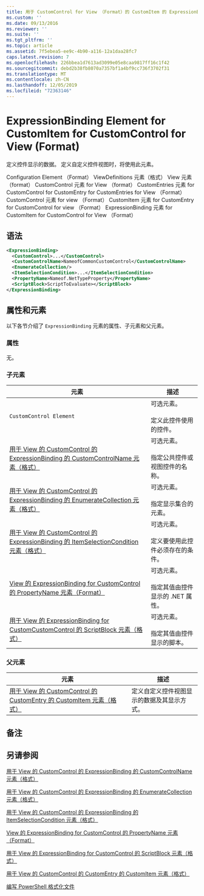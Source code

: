 ```yaml
---
title: 用于 CustomControl for View （Format）的 CustomItem 的 ExpressionBinding 元素 |Microsoft Docs
ms.custom: ''
ms.date: 09/13/2016
ms.reviewer: ''
ms.suite: ''
ms.tgt_pltfrm: ''
ms.topic: article
ms.assetid: 7f5ebea5-ee9c-4b90-a116-12a1daa28fc7
caps.latest.revision: 7
ms.openlocfilehash: 226bbea1d7613ad3099e05e8caa9817ff16c1f42
ms.sourcegitcommit: debd2b38fb8070a7357bf1a4bf9cc736f3702f31
ms.translationtype: MT
ms.contentlocale: zh-CN
ms.lasthandoff: 12/05/2019
ms.locfileid: "72363146"
---
```

# <a name="expressionbinding-element-for-customitem-for-customcontrol-for-view-format"></a>ExpressionBinding Element for CustomItem for CustomControl for View (Format)

定义控件显示的数据。 定义自定义控件视图时，将使用此元素。

Configuration Element （Format） ViewDefinitions 元素（格式） View 元素（format） CustomControl 元素 for View （format） CustomEntries 元素 for CustomControl for CustomEntry for CustomEntries for View （Format） CustomControl 元素 for view （Format） CustomItem 元素 for CustomEntry for CustomControl for view （Format） ExpressionBinding 元素 for CustomItem for CustomControl for View （Format）

## <a name="syntax"></a>语法

```xml
<ExpressionBinding>
  <CustomControl>...</CustomControl>
  <CustomControlName>NameofCommonCustomControl</CustomControlName>
  <EnumerateCollection/>
  <ItemSelectionCondition>...</ItemSelectionCondition>
  <PropertyName>Nameof.NetTypeProperty</PropertyName>
  <ScriptBlock>ScriptToEvaluate></ScriptBlock>
</ExpressionBinding>
```

## <a name="attributes-and-elements"></a>属性和元素

以下各节介绍了 `ExpressionBinding` 元素的属性、子元素和父元素。

### <a name="attributes"></a>属性

无。

### <a name="child-elements"></a>子元素

|元素|描述|
|-------------|-----------------|
|`CustomControl Element`|可选元素。<br /><br /> 定义此控件使用的控件。|
|[用于 View 的 CustomControl 的 ExpressionBinding 的 CustomControlName 元素（格式）](./customcontrolname-element-for-expressionbinding-for-customcontrol-for-view-format.md)|可选元素。<br /><br /> 指定公共控件或视图控件的名称。|
|[用于 View 的 CustomControl 的 ExpressionBinding 的 EnumerateCollection 元素（格式）](./enumeratecollection-element-for-expressionbinding-for-customcontrol-for-view-format.md)|可选元素。<br /><br /> 指定显示集合的元素。|
|[用于 View 的 CustomControl 的 ExpressionBinding 的 ItemSelectionCondition 元素（格式）](./itemselectioncondition-element-for-expressionbinding-for-customcontrol-format.md)|可选元素。<br /><br /> 定义要使用此控件必须存在的条件。|
|[View 的 ExpressionBinding for CustomControl 的 PropertyName 元素（Format）](./propertyname-element-for-expressionbinding-for-customcontrol-for-view-format.md)|可选元素。<br /><br /> 指定其值由控件显示的 .NET 属性。|
|[用于 View 的 ExpressionBinding for CustomCustomControl 的 ScriptBlock 元素（格式）](./scriptblock-element-for-expressionbinding-for-customcontrol-for-view-format.md)|可选元素。<br /><br /> 指定其值由控件显示的脚本。|

### <a name="parent-elements"></a>父元素

|元素|描述|
|-------------|-----------------|
|[用于 View 的 CustomControl 的 CustomEntry 的 CustomItem 元素（格式）](./customitem-element-for-customentry-for-customcontrol-for-view-format.md)|定义自定义控件视图显示的数据及其显示方式。|

## <a name="remarks"></a>备注

## <a name="see-also"></a>另请参阅

[用于 View 的 CustomControl 的 ExpressionBinding 的 CustomControlName 元素（格式）](./customcontrolname-element-for-expressionbinding-for-customcontrol-for-view-format.md)

[用于 View 的 CustomControl 的 ExpressionBinding 的 EnumerateCollection 元素（格式）](./enumeratecollection-element-for-expressionbinding-for-customcontrol-for-view-format.md)

[用于 View 的 CustomControl 的 ExpressionBinding 的 ItemSelectionCondition 元素（格式）](./itemselectioncondition-element-for-expressionbinding-for-customcontrol-format.md)

[View 的 ExpressionBinding for CustomControl 的 PropertyName 元素（Format）](./propertyname-element-for-expressionbinding-for-customcontrol-for-view-format.md)

[用于 View 的 ExpressionBinding for CustomControl 的 ScriptBlock 元素（格式）](./scriptblock-element-for-expressionbinding-for-customcontrol-for-view-format.md)

[用于 View 的 CustomControl 的 CustomEntry 的 CustomItem 元素（格式）](./customitem-element-for-customentry-for-customcontrol-for-view-format.md)

[编写 PowerShell 格式化文件](./writing-a-powershell-formatting-file.md)

